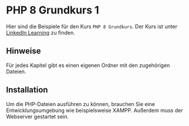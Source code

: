 # PHP 8 Grundkurs 1
Hier sind die Beispiele für den Kurs `PHP 8 Grundkurs`. Der Kurs ist unter [LinkedIn Learning](https://www.linkedin.com/learning/php-grundkurs-1-sprachgrundlagen) zu finden.

## Hinweise
Für jedes Kapitel gibt es einen eigenen Ordner mit den zugehörigen Dateien.


## Installation
 Um die PHP-Dateien ausführen zu können, brauchen Sie eine Entwicklungsumgebung wie beispielsweise XAMPP. Außerdem muss der Webserver gestartet sein.
	



[lil-course-url]: https://www.linkedin.com/learning/php-grundkurs-1-sprachgrundlagen
[lil-thumbnail-url]: http://


